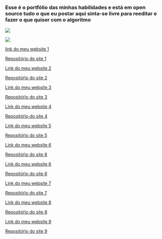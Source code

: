### Esse é o portfólio das minhas habilidades e está em open source tudo o que eu postar aqui sinta-se livre para reeditar e fazer o que quiser com o algoritmo

![](https://i.ibb.co/jVqDfjx/logo2.png)  

![](https://i.ibb.co/K60fdW7/logo.png)

[link do meu website 1][1]  

[Repositório do site 1][11]

[Link do meu website 2][2]  

[Repositóŕio do site 2][22]

[Link do meu website 3][3]  

[Repositóŕio do site 3][33]

[Link do meu website 4][4]  

[Repositóŕio do site 4][44]

[Link do meu website 5][5]  

[Repositóŕio do site 5][55]

[Link do meu website 6][6]  

[Repositóŕio do site 6][66]

[Link do meu website 6][6]  

[Repositóŕio do site 6][66]

[Link do meu website 7][7]  

[Repositóŕio do site 7][77]

[Link do meu website 8][8]  

[Repositóŕio do site 8][88]

[Link do meu website 9][9]  

[Repositóŕio do site 9][99]


[1]: https://d3athk.github.io/Site_one/
[11]:https://github.com/D3athk/Site_one
[2]: https://d3athk.github.io/Site_Two/
[22]:https://github.com/D3athk/Site_Two
[3]: https://d3athk.github.io/Site_Three/
[33]:https://github.com/D3athk/Site_Three
[4]: https://d3athk.github.io/Sit_four/
[44]:https://github.com/D3athk/Sit_four
[5]: https://d3athk.github.io/Site_five/
[55]:https://github.com/D3athk/Sit_five
[66]:https://github.com/D3athk/Site_six
[6]: https://d3athk.github.io/Site_six/
[77]:https://github.com/D3athk/Site_seven
[7]: https://d3athk.github.io/Site_seven/
[88]:https://github.com/D3athk/Site_eight
[8]: https://d3athk.github.io/Site_eight/
[99]:https://github.com/D3athk/Site_nine
[9]: https://d3athk.github.io/Site_nine/
